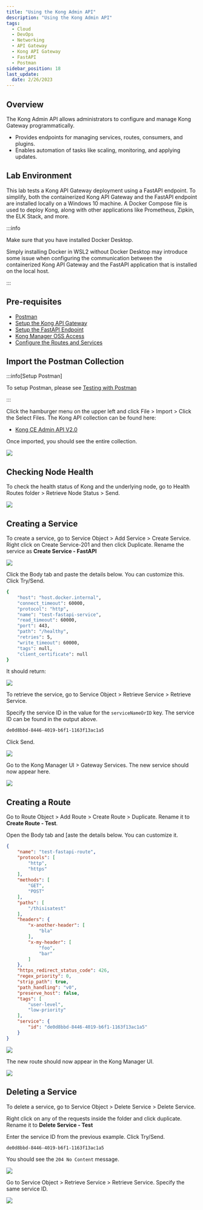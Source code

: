 ```yaml
---
title: "Using the Kong Admin API"
description: "Using the Kong Admin API"
tags: 
  - Cloud
  - DevOps
  - Networking 
  - API Gateway
  - Kong API Gateway
  - FastAPI 
  - Postman
sidebar_position: 18
last_update:
  date: 2/26/2023
---
```


## Overview

The Kong Admin API allows administrators to configure and manage Kong Gateway programmatically.

- Provides endpoints for managing services, routes, consumers, and plugins.  
- Enables automation of tasks like scaling, monitoring, and applying updates.  

## Lab Environment

This lab tests a Kong API Gateway deployment using a FastAPI endpoint. To simplify, both the containerized Kong API Gateway and the FastAPI endpoint are installed locally on a Windows 10 machine. A Docker Compose file is used to deploy Kong, along with other applications like Prometheus, Zipkin, the ELK Stack, and more.

:::info 

Make sure that you have installed Docker Desktop. 

Simply installing Docker in WSL2 without Docker Desktop may introduce some issue when configuring the communication between the containerized Kong API Gateway and the FastAPI application that is installed on the local host.

:::


## Pre-requisites 

- [Postman](https://www.postman.com/downloads/)
- [Setup the Kong API Gateway](/docs/021-Software-Engineering/081-Kong-API-Gateway/015-Containerized-Kong-and-Other-Apps.md)
- [Setup the FastAPI Endpoint](/docs/021-Software-Engineering/081-Kong-API-Gateway/016-Testing-wth-an-FastAPI-Endpoint.md#setup-the-api-endpoint)
- [Kong Manager OSS Access](/docs/021-Software-Engineering/081-Kong-API-Gateway/015-Containerized-Kong-and-Other-Apps.md)
- [Configure the Routes and Services](/docs/021-Software-Engineering/081-Kong-API-Gateway/016-Testing-wth-an-FastAPI-Endpoint.md)

## Import the Postman Collection 

:::info[Setup Postman]

To setup Postman, please see [Testing with Postman](/docs/021-Software-Engineering/081-Kong-API-Gateway/016-Testing-wth-an-FastAPI-Endpoint.md#testing-with-postman)

:::

Click the hamburger menu on the upper left and click File > Import > Click the Select Files.
The Kong API collection can be found here:

- [Kong CE Admin API V2.0](https://github.com/joseeden/joeden/tree/master/assets/postman-collections/kong)

Once imported, you should see the entire collection.

![](/img/docs/12022024-kong-gw-import-kong-api-collection.png)


## Checking Node Health

To check the health status of Kong and the underlying node, go to Health Routes folder > Retrieve Node Status > Send.

![](/img/docs/12022024-kong-gw-kong-admin-api-retrieve-node-status.png)


## Creating a Service

To create a service, go to Service Object > Add Service > Create Service. Right click on Create Service-201 and then click Duplicate. Rename the service as **Create Service - FastAPI**

![](/img/docs/12022024-kong-gw-kong-admin-api-duplicate-create-service.png)

Click the Body tab and paste the details below. You can customize this. Click Try/Send.

```bash
{
    "host": "host.docker.internal",
    "connect_timeout": 60000,
    "protocol": "http",
    "name": "test-fastapi-service",
    "read_timeout": 60000,
    "port": 443,
    "path": "/healthy",
    "retries": 5,
    "write_timeout": 60000,
    "tags": null,
    "client_certificate": null
} 
```

It should return:

![](/img/docs/12022024-kong-gw-kong-admin-api-new-service-correct.png)

To retrieve the service, go to Service Object > Retrieve Service > Retrieve Service.

Specify the service ID in the value for the `serviceNameOrID` key. The service ID can be found in the output above.

```bash
de0d8bbd-8446-4019-b6f1-1163f13ac1a5 
```

Click Send.

![](/img/docs/12022024-kong-gw-kong-admin-api-new-service-retrieve.png)

Go to the Kong Manager UI > Gateway Services. The new service should now appear here.

![](/img/docs/12022024-kong-gw-kong-admin-api-new-service-appear-in-kong-manager-ui.png)

## Creating a Route 

Go to Route Object > Add Route > Create Route > Duplicate. Rename it to **Create Route - Test**.

Open the Body tab and [aste the details below. You can customize it.

```json
{
	"name": "test-fastapi-route",
	"protocols": [
		"http",
		"https"
	],
	"methods": [
		"GET",
		"POST"
	],
	"paths": [
		"/thisisatest"
	],
	"headers": {
		"x-another-header": [
			"bla"
		],
		"x-my-header": [
			"foo",
			"bar"
		]
	},
	"https_redirect_status_code": 426,
	"regex_priority": 0,
	"strip_path": true,
	"path_handling": "v0",
	"preserve_host": false,
	"tags": [
		"user-level",
		"low-priority"
	],
	"service": {
		"id": "de0d8bbd-8446-4019-b6f1-1163f13ac1a5"
	}
} 
```

![](/img/docs/12022024-kong-gw-kong-admin-api-add-new-route.png)

The new route should now appear in the Kong Manager UI. 

![](/img/docs/12022024-kong-gw-kong-admin-api-add-new-route-APPEAR-IN-kong-manager-ui.png)


## Deleting a Service

To delete a service, go to Service Object > Delete Service > Delete Service. 

Right click on any of the requests inside the folder and click duplicate. Rename it to **Delete Service - Test**

Enter the service ID from the previous example. Click Try/Send.

```bash
de0d8bbd-8446-4019-b6f1-1163f13ac1a5 
```

You should see the `204 No Content` message. 

![](/img/docs/12022024-kong-gw-kong-admin-api-delete-new-service.png)

Go to Service Object > Retrieve Service > Retrieve Service. Specify the same service ID. 

![](/img/docs/12022024-kong-gw-kong-admin-api-delete-new-service-not-found.png)

